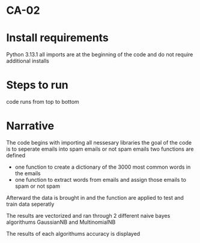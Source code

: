 # CA-02

# Install requirements
Python 3.13.1
all imports are at the beginning of the code and do not require additional installs

# Steps to run
code runs from top to bottom

# Narrative
The code begins with importing all nessesary libraries
the goal of the code is to seperate emails into spam emails or not spam emails
two functions are defined 
- one function to create a dictionary of the 3000 most common words in the emails
- one function to extract words from emails and assign those emails to spam or not spam

Afterward the data is brought in and the function are applied to test and train data seperatly

The results are vectorized and ran through 2 different naive bayes algorithums
GaussianNB and MultinomialNB

The results of each algorithums accuracy is displayed